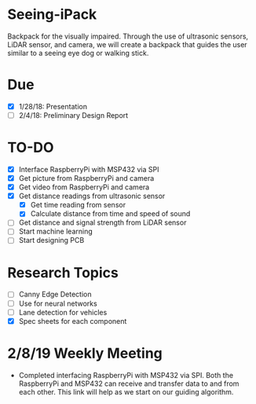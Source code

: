 # Seeing-iPack
Backpack for the visually impaired. Through the use of ultrasonic sensors, LiDAR sensor, and camera, we will create a backpack that guides the user similar to a seeing eye dog or walking stick.

# Due
- [x] 1/28/18: Presentation 
- [ ] 2/4/18: Preliminary Design Report

# TO-DO
- [x] Interface RaspberryPi with MSP432 via SPI
- [x] Get picture from RaspberryPi and camera
- [x] Get video from RaspberryPi and camera
- [x] Get distance readings from ultrasonic sensor
	- [x] Get time reading from sensor
	- [x] Calculate distance from time and speed of sound
- [ ] Get distance and signal strength from LiDAR sensor
- [ ] Start machine learning
- [ ] Start designing PCB

# Research Topics
- [ ] Canny Edge Detection
- [ ] Use for neural networks
- [ ] Lane detection for vehicles
- [x] Spec sheets for each component

# 2/8/19 Weekly Meeting
- Completed interfacing RaspberryPi with MSP432 via SPI. Both the RaspberryPi and MSP432 can receive and transfer data to and from each other. This link will help as we start on our guiding algorithm.
